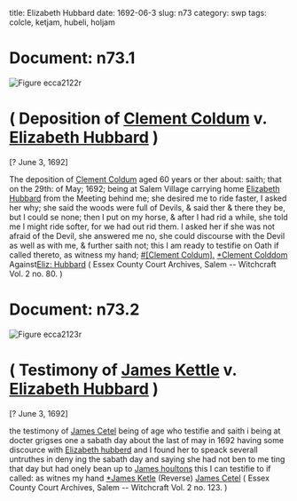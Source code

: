 title: Elizabeth Hubbard
date: 1692-06-3
slug: n73
category: swp
tags: colcle, ketjam, hubeli, holjam




# Document: n73.1

![Figure ecca2122r](/assets/thumb/ecca2122r.jpg)

# ( Deposition of [Clement Coldum](/tag/colcle.html) v. [Elizabeth Hubbard](/tag/hubeli.html) )

[? June 3, 1692]

The deposition of [Clement Coldum](/tag/colcle.html) aged 60 years or ther about: saith; that on the 29th: of May; 1692; being at Salem Village carrying home [Elizabeth Hubbard](/tag/hubeli.html) from the Meeting behind me; she desired me to ride faster, I asked her why; she said the woods were full of Devils, & said ther & there they be, but I could se none; then I put on my horse, & after I had rid a while, she told me I might ride softer, for we had out rid them. I asked her if she was not afraid of the Devil, she answered me no, she could discourse with the Devil as well as with me, & further saith not; this I am ready to testifie on Oath if called thereto, as witness my hand;
[#[Clement Coldum].](/tag/colcle.html) [*Clement Colddom](/tag/colcle.html) Against[Eliz: Hubbard](/tag/hubeli.html) ( Essex County Court Archives, Salem -- Witchcraft Vol. 2 no. 80. )

# Document: n73.2

![Figure ecca2123r](/assets/thumb/ecca2123r.jpg)

# ( Testimony of [James Kettle](/tag/ketjam.html) v. [Elizabeth Hubbard](/tag/hubeli.html) )

[? June 3, 1692]

the testimony of [James Cetel](/tag/ketjam.html) being of age who testifie and saith i being at docter grigses one a sabath day about the last of may in 1692 having some discource with [Elizabeth hubberd](/tag/hubeli.html) and I found her to speack severall untruthes in deny ing the sabath day and saying she had not ben to me ting that day but had onely bean up to [James houltons](/tag/holjam.html) this I can testifie to if called: as witnes my hand
[*James Ketle](/tag/ketjam.html) (Reverse) [James Cetel](/tag/ketjam.html) ( Essex County Court Archives, Salem -- Witchcraft Vol. 2 no. 123. )